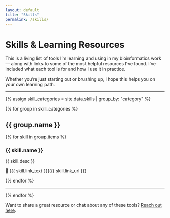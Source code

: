 ```yaml
---
layout: default
title: "Skills"
permalink: /skills/
---
```


# Skills & Learning Resources

This is a living list of tools I’m learning and using in my bioinformatics work — along with links to some of the most helpful resources I’ve found. I’ve included what each tool is for and how I use it in practice.

Whether you’re just starting out or brushing up, I hope this helps you on your own learning path.

---

{% assign skill_categories = site.data.skills | group_by: "category" %}

{% for group in skill_categories %}
## {{ group.name }}

{% for skill in group.items %}
### {{ skill.name }}

{{ skill.desc }}

🔗 [{{ skill.link_text }}]({{ skill.link_url }})

{% endfor %}

---

{% endfor %}

Want to share a great resource or chat about any of these tools? [Reach out here](/contact/).
